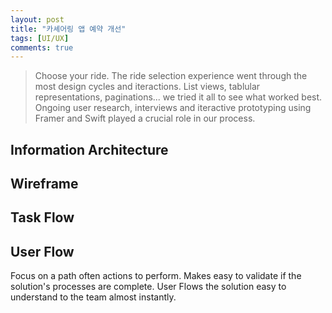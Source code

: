 ```yaml
---
layout: post
title: "카셰어링 앱 예약 개선"
tags: [UI/UX]
comments: true
---
```

> Choose your ride. The ride selection experience went through the most design cycles and iteractions. List views, tablular representations, paginations... we tried it all to see what worked best. Ongoing user research, interviews and iteractive prototyping using Framer and Swift played a crucial role in our process.

## Information Architecture

## Wireframe

## Task Flow


## User Flow
Focus on a path often actions to perform. 
Makes easy to validate if the solution's processes are complete. User Flows the solution easy to understand to the team almost instantly.